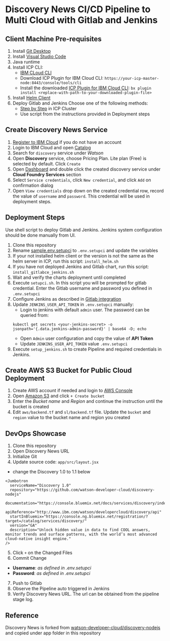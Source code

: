 # Discovery News CI/CD Pipeline to Multi Cloud with Gitlab and Jenkins

## Client Machine Pre-requisites
1. Install [Git Desktop](https://desktop.github.com/)
2. Install [Visual Studio Code](https://code.visualstudio.com/)
3. Java runtime
4. Install ICP CLI:
   - [IBM CLoud CLI](https://console.bluemix.net/docs/cli/reference/bluemix_cli/all_versions.html)
   - Download ICP Plugin for IBM Cloud CLI: `https://your-icp-master-node:8443/console/tools/cli`
   - Install the downloaded [ICP Plugin for IBM Cloud CLI](https://www.ibm.com/support/knowledgecenter/SSBS6K_2.1.0/manage_cluster/install_cli.html):
`bx plugin install <replace-with-path-to-your-downloaded-plugin-file>`
5. Install [Helm Client](https://github.com/kubernetes/helm)
6. Deploy Gitlab and Jenkins
   Choose one of the following methods:
   - [Step by Step](https://github.com/pjgunadi/icp-jenkins-gitlab) in ICP Cluster
   - Use script from the instructions provided in Deployment steps

## Create Discovery News Service
1. [Register to IBM Cloud](https://console.bluemix.net/registration/) if you do not have an account
2. Login to IBM Cloud and open [Catalog](https://console.bluemix.net/catalog)
3. Search for `discovery` service under *Watson*
4. Open **Discovery** service, choose Pricing Plan. Lite plan (Free) is selected by default. Click `Create`
5. Open [Dashboard](https://console.bluemix.net/dashboard/apps) and double click the created discovery service under **Cloud Foundry Services** section
6. Select `Service credentials`, click `New credential`, and click `Add` on confirmation dialog
7. Open `View credentials` drop down on the created credential row, record the value of `username` and `password`. This credential will be used in deployment steps.

## Deployment Steps
Use shell script to deploy Gitlab and Jenkins. Jenkins system configuration should be done manually from UI.
1. Clone this repository
2. Rename [sample.env.setupci](sample.env.setupci) to `.env.setupci` and update the variables
3. If your not installed helm client or the version is not the same as the helm server in ICP, run this script: `install_helm.sh`
4. If you have not deployed Jenkins and Gitlab chart, run this script: `install_gitlabce_jenkins.sh`
5. Wait and verify the charts deployment until completed
6. Execute `setupci.sh`. In this script you will be prompted for gitlab credential. Enter the Gitlab username and password you defined in `.env.setupci`
7. Configure Jenkins as described in [Gitlab integration](https://github.com/pjgunadi/icp-jenkins-gitlab)
8. Update `JENKINS_USER_API_TOKEN` in `.env.setupci` manually:
   - Login to jenkins with default `admin` user. The password can be queried from:
   ```
   kubectl get secrets <your-jenkins-secret> -o jsonpath='{.data.jenkins-admin-password}' | base64 -D; echo
   ```
   - Open `Admin` user configuration and copy the value of **API Token**
   - Update `JENKINS_USER_API_TOKEN` value `.env.setupci`
9. Execute `setup_jenkins.sh` to create Pipeline and required credentials in Jenkins.

## Create AWS S3 Bucket for Public Cloud Deployment
1. Create AWS account if needed and login to [AWS Console](https://aws.amazon.com/console/)
2. Open [Amazon S3](https://s3.console.aws.amazon.com/s3) and click `+ Create bucket`
3. Enter the *Bucket name* and *Region* and continue the instruction until the bucket is created
4. Edit `aws/backend.tf` and `sl/backend.tf` file. Update the `bucket` and `region` value to the bucket name and region you created

## DevOps Showcase
1. Clone this repository
2. Open Discovery News URL
3. Initialize Git
4. Update source code: `app/src/layout.jsx`
  - change the Discovery 1.0 to 1.1 below
```
<Jumbotron
  serviceName="Discovery 1.0"
  repository="https://github.com/watson-developer-cloud/discovery-nodejs"
  documentation="https://console.bluemix.net/docs/services/discovery/index.html"
  apiReference="http://www.ibm.com/watson/developercloud/discovery/api"
  startInBluemix="https://console.ng.bluemix.net/registration/?target=/catalog/services/discovery/"
  version="GA"
  description="Unlock hidden value in data to find COOL answers, monitor trends and surface patterns, with the world’s most advanced cloud-native insight engine."
/>
```
5. Click `+` on the Changed Files
6. Commit Change
- **Username**: *as defined in .env.setupci*
- **Password**: *as defined in .env.setupci*
7. Push to Gitlab
8. Observe the Pipeline auto triggered in Jenkins
9. Verify Discovery News URL. The url can be obtained from the pipeline stage log.

## Reference
Discovery News is forked from [watson-developer-cloud/discovery-nodejs](https://github.com/watson-developer-cloud/discovery-nodejs) and copied under app folder in this repository